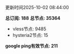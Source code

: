 更新时间2025-10-02 08:44:00

**总订阅: 188**
**总节点: 35364**
- vless节点: 9485
- hysteria2节点: 15

**google ping有效节点: 211**
